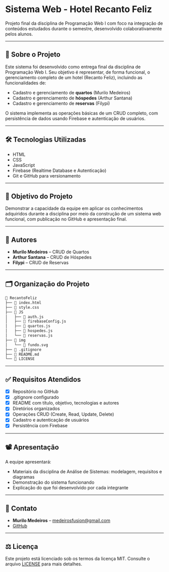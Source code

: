 # Sistema Web - Hotel Recanto Feliz

Projeto final da disciplina de Programação Web I com foco na integração de conteúdos estudados durante o semestre, desenvolvido colaborativamente pelos alunos.

---

## 📌 Sobre o Projeto

Este sistema foi desenvolvido como entrega final da disciplina de Programação Web I. Seu objetivo é representar, de forma funcional, o gerenciamento completo de um hotel (Recanto Feliz), incluindo as funcionalidades de:

- Cadastro e gerenciamento de **quartos** (Murilo Medeiros)
- Cadastro e gerenciamento de **hóspedes** (Arthur Santana)
- Cadastro e gerenciamento de **reservas** (Filypi)

O sistema implementa as operações básicas de um CRUD completo, com persistência de dados usando Firebase e autenticação de usuários.

---

## 🛠️ Tecnologias Utilizadas

- HTML  
- CSS  
- JavaScript  
- Firebase (Realtime Database e Autenticação)  
- Git e GitHub para versionamento

---

## 🎯 Objetivo do Projeto

Demonstrar a capacidade da equipe em aplicar os conhecimentos adquiridos durante a disciplina por meio da construção de um sistema web funcional, com publicação no GitHub e apresentação final.

---

## 👥 Autores

- **Murilo Medeiros** – CRUD de Quartos  
- **Arthur Santana** – CRUD de Hóspedes  
- **Filypi** – CRUD de Reservas  

---

## 🗂️ Organização do Projeto

```bash
📂 RecantoFeliz
├── 📄 index.html
├── 📄 style.css
├── 📂 JS
│   ├── 📄 auth.js
│   ├── 📄 firebaseConfig.js
│   ├── 📄 quartos.js
│   ├── 📄 hospedes.js
│   └── 📄 reservas.js
├── 📂 img
│   └── 📄 fundo.svg
├── 📄 .gitignore
├── 📄 README.md
└── 📄 LICENSE
````

---

## ✅ Requisitos Atendidos

* [x] Repositório no GitHub
* [x] .gitignore configurado
* [x] README com título, objetivo, tecnologias e autores
* [x] Diretórios organizados
* [x] Operações CRUD (Create, Read, Update, Delete)
* [x] Cadastro e autenticação de usuários
* [x] Persistência com Firebase

---

## 📽️ Apresentação

A equipe apresentará:

* Materiais da disciplina de Análise de Sistemas: modelagem, requisitos e diagramas
* Demonstração do sistema funcionando
* Explicação do que foi desenvolvido por cada integrante

---

## 📧 Contato

* **Murilo Medeiros** – [medeirosfusion@gmail.com](mailto:medeirosfusion@gmail.com)
* [GitHub](https://github.com/Medeirosvdd)

---

## ⚖️ Licença

Este projeto está licenciado sob os termos da licença MIT. Consulte o arquivo [LICENSE](LICENSE) para mais detalhes.

    
